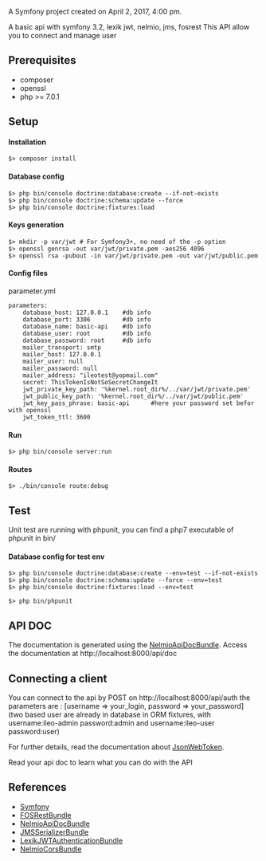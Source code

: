 A Symfony project created on April 2, 2017, 4:00 pm.

A basic api with symfony 3.2, lexik jwt, nelmio, jms, fosrest
This API allow you to connect and manage user

## Prerequisites

- composer
- openssl
- php >= 7.0.1

## Setup

#### Installation
```
$> composer install
```

#### Database config
```
$> php bin/console doctrine:database:create --if-not-exists
$> php bin/console doctrine:schema:update --force
$> php bin/console doctrine:fixtures:load
```

#### Keys generation
```
$> mkdir -p var/jwt # For Symfony3+, no need of the -p option
$> openssl genrsa -out var/jwt/private.pem -aes256 4096
$> openssl rsa -pubout -in var/jwt/private.pem -out var/jwt/public.pem

```

#### Config files
parameter.yml
```
parameters:
    database_host: 127.0.0.1    #db info
    database_port: 3306         #db info
    database_name: basic-api    #db info
    database_user: root         #db info
    database_password: root     #db info
    mailer_transport: smtp
    mailer_host: 127.0.0.1
    mailer_user: null
    mailer_password: null
    mailer_address: "ileotest@yopmail.com"
    secret: ThisTokenIsNotSoSecretChangeIt
    jwt_private_key_path: '%kernel.root_dir%/../var/jwt/private.pem'
    jwt_public_key_path: '%kernel.root_dir%/../var/jwt/public.pem'
    jwt_key_pass_phrase: basic-api      #here your password set befor with openssl
    jwt_token_ttl: 3600

```

#### Run

`$> php bin/console server:run`

#### Routes

`$> ./bin/console route:debug`

## Test

Unit test are running with phpunit, you can find a php7 executable of phpunit in bin/

#### Database config for test env
```
$> php bin/console doctrine:database:create --env=test --if-not-exists
$> php bin/console doctrine:schema:update --force --env=test
$> php bin/console doctrine:fixtures:load --env=test
```

`$> php bin/phpunit`

## API DOC

The documentation is generated using the [NelmioApiDocBundle](https://github.com/nelmio/NelmioApiDocBundle).
Access the documentation at http://localhost:8000/api/doc

## Connecting a client

You can connect to the api by POST on http://localhost:8000/api/auth the parameters are : [username => your_login, password => your_password]
(two based user are already in database in ORM fixtures, with username:ileo-admin password:admin and username:ileo-user password:user)

For further details, read the documentation about [JsonWebToken](https://jwt.io/introduction/).

Read your api doc to learn what you can do with the API

## References

* [Symfony](https://symfony.com/)
* [FOSRestBundle](http://symfony.com/doc/master/bundles/FOSRestBundle/index.html)
* [NelmioApiDocBundle](https://github.com/nelmio/NelmioApiDocBundle)
* [JMSSerializerBundle](http://jmsyst.com/bundles/JMSSerializerBundle)
* [LexikJWTAuthenticationBundle](https://github.com/lexik/LexikJWTAuthenticationBundle)
* [NelmioCorsBundle](https://github.com/nelmio/NelmioCorsBundle)
